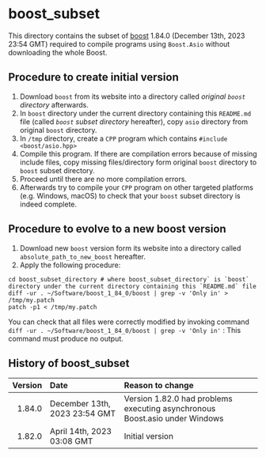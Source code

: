 # boost_subset

This directory contains the subset of [boost](https://www.boost.org) 1.84.0 (December 13th, 2023 23:54 GMT) required to compile programs using `Boost.Asio` without downloading the whole Boost.

## Procedure to create initial version

1. Download `boost` from its website into a directory called *original `boost`
   directory* afterwards.
2. In `boost` directory under the current directory containing this `README.md`
   file (called *`boost` subset directory* hereafter), copy `asio` directory from original `boost` directory.
3. In `/tmp` directory, create a `CPP` program which contains 
   `#include <boost/asio.hpp>`
4. Compile this program. If there are compilation errors because of missing    
   include files, copy missing files/directory form original `boost` directory 
   to `boost` subset directory.
5. Proceed until there are no more compilation errors.
6. Afterwards try to compile your `CPP` program on other targeted platforms (e.g.
   Windows, macOS) to check that your `boost` subset directory is indeed 
   complete.

## Procedure to evolve to a new boost version

1. Download new `boost` version form its website into a directory called
   `absolute_path_to_new_boost` hereafter.
2. Apply the following procedure:

```shell
cd boost_subset_directory # where boost_subset_directory` is `boost` directory under the current directory containing this `README.md` file
diff -ur . ~/Software/boost_1_84_0/boost | grep -v 'Only in' > /tmp/my.patch
patch -p1 < /tmp/my.patch
```

You can check that all files were correctly modified by invoking command 
`diff -ur . ~/Software/boost_1_84_0/boost | grep -v 'Only in'` : This command
must produce no output.

## History of boost_subset

Version | Date                          | Reason to change
------: | :-------------------------    | :------------------
1.84.0  | December 13th, 2023 23:54 GMT | Version 1.82.0 had problems executing asynchronous Boost.asio under Windows
1.82.0  | April 14th, 2023 03:08 GMT    | Initial version

